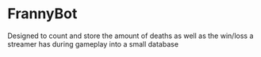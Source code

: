 # FrannyBot

Designed to count and store the amount of deaths as well as the win/loss a streamer has during gameplay into a small database
